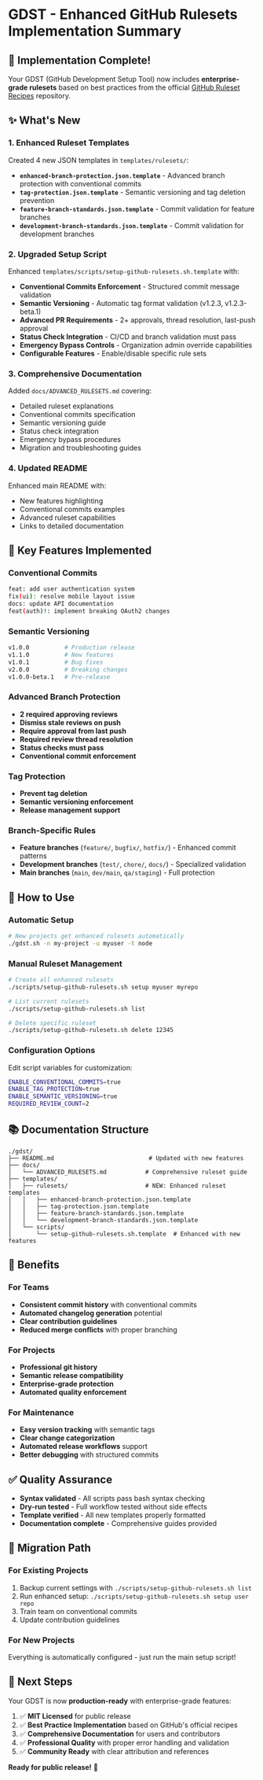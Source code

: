 # GDST - Enhanced GitHub Rulesets Implementation Summary

## 🎉 Implementation Complete!

Your GDST (GitHub Development Setup Tool) now includes **enterprise-grade rulesets** based on best practices from the official [GitHub Ruleset Recipes](https://github.com/github/ruleset-recipes) repository.

## ✨ What's New

### 1. **Enhanced Ruleset Templates**
Created 4 new JSON templates in `templates/rulesets/`:

- **`enhanced-branch-protection.json.template`** - Advanced branch protection with conventional commits
- **`tag-protection.json.template`** - Semantic versioning and tag deletion prevention  
- **`feature-branch-standards.json.template`** - Commit validation for feature branches
- **`development-branch-standards.json.template`** - Commit validation for development branches

### 2. **Upgraded Setup Script**
Enhanced `templates/scripts/setup-github-rulesets.sh.template` with:

- **Conventional Commits Enforcement** - Structured commit message validation
- **Semantic Versioning** - Automatic tag format validation (v1.2.3, v1.2.3-beta.1)
- **Advanced PR Requirements** - 2+ approvals, thread resolution, last-push approval
- **Status Check Integration** - CI/CD and branch validation must pass
- **Emergency Bypass Controls** - Organization admin override capabilities
- **Configurable Features** - Enable/disable specific rule sets

### 3. **Comprehensive Documentation**
Added `docs/ADVANCED_RULESETS.md` covering:

- Detailed ruleset explanations
- Conventional commits specification  
- Semantic versioning guide
- Status check integration
- Emergency bypass procedures
- Migration and troubleshooting guides

### 4. **Updated README**
Enhanced main README with:

- New features highlighting
- Conventional commits examples
- Advanced ruleset capabilities
- Links to detailed documentation

## 🔧 Key Features Implemented

### **Conventional Commits**
```bash
feat: add user authentication system
fix(ui): resolve mobile layout issue  
docs: update API documentation
feat(auth)!: implement breaking OAuth2 changes
```

### **Semantic Versioning**
```bash
v1.0.0          # Production release
v1.1.0          # New features
v1.0.1          # Bug fixes  
v2.0.0          # Breaking changes
v1.0.0-beta.1   # Pre-release
```

### **Advanced Branch Protection**
- **2 required approving reviews**
- **Dismiss stale reviews on push**
- **Require approval from last push**
- **Required review thread resolution**
- **Status checks must pass**
- **Conventional commit enforcement**

### **Tag Protection**
- **Prevent tag deletion**
- **Semantic versioning enforcement**
- **Release management support**

### **Branch-Specific Rules**
- **Feature branches** (`feature/`, `bugfix/`, `hotfix/`) - Enhanced commit patterns
- **Development branches** (`test/`, `chore/`, `docs/`) - Specialized validation
- **Main branches** (`main`, `dev/main`, `qa/staging`) - Full protection

## 🚀 How to Use

### **Automatic Setup**
```bash
# New projects get enhanced rulesets automatically
./gdst.sh -n my-project -u myuser -t node
```

### **Manual Ruleset Management**
```bash
# Create all enhanced rulesets
./scripts/setup-github-rulesets.sh setup myuser myrepo

# List current rulesets  
./scripts/setup-github-rulesets.sh list

# Delete specific ruleset
./scripts/setup-github-rulesets.sh delete 12345
```

### **Configuration Options**
Edit script variables for customization:
```bash
ENABLE_CONVENTIONAL_COMMITS=true
ENABLE_TAG_PROTECTION=true  
ENABLE_SEMANTIC_VERSIONING=true
REQUIRED_REVIEW_COUNT=2
```

## 📚 Documentation Structure

```
./gdst/
├── README.md                           # Updated with new features
├── docs/
│   └── ADVANCED_RULESETS.md           # Comprehensive ruleset guide
├── templates/
│   ├── rulesets/                      # NEW: Enhanced ruleset templates
│   │   ├── enhanced-branch-protection.json.template
│   │   ├── tag-protection.json.template
│   │   ├── feature-branch-standards.json.template
│   │   └── development-branch-standards.json.template
│   └── scripts/
│       └── setup-github-rulesets.sh.template  # Enhanced with new features
```

## 🎯 Benefits

### **For Teams**
- **Consistent commit history** with conventional commits
- **Automated changelog generation** potential
- **Clear contribution guidelines** 
- **Reduced merge conflicts** with proper branching

### **For Projects**
- **Professional git history** 
- **Semantic release compatibility**
- **Enterprise-grade protection**
- **Automated quality enforcement**

### **For Maintenance**
- **Easy version tracking** with semantic tags
- **Clear change categorization**
- **Automated release workflows** support
- **Better debugging** with structured commits

## ✅ Quality Assurance

- **Syntax validated** - All scripts pass bash syntax checking
- **Dry-run tested** - Full workflow tested without side effects
- **Template verified** - All new templates properly formatted
- **Documentation complete** - Comprehensive guides provided

## 🔄 Migration Path

### **For Existing Projects**
1. Backup current settings with `./scripts/setup-github-rulesets.sh list`
2. Run enhanced setup: `./scripts/setup-github-rulesets.sh setup user repo`
3. Train team on conventional commits
4. Update contribution guidelines

### **For New Projects**
Everything is automatically configured - just run the main setup script!

## 🌟 Next Steps

Your GDST is now **production-ready** with enterprise-grade features:

1. ✅ **MIT Licensed** for public release
2. ✅ **Best Practice Implementation** based on GitHub's official recipes  
3. ✅ **Comprehensive Documentation** for users and contributors
4. ✅ **Professional Quality** with proper error handling and validation
5. ✅ **Community Ready** with clear attribution and references

**Ready for public release!** 🚀
